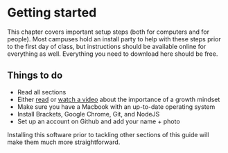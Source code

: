 # Getting started
This chapter covers important setup steps (both for computers and for people). Most campuses hold an install party to help with these steps prior to the first day of class, but instructions should be available online for everything as well. Everything you need to download here should be free.

## Things to do
- Read all sections
- Either [read](http://www.brainpickings.org/2014/01/29/carol-dweck-mindset/) or [watch a video](http://www.ted.com/talks/carol_dweck_the_power_of_believing_that_you_can_improve?language=en) about the importance of a growth mindset
- Make sure you have a Macbook with an up-to-date operating system
- Install Brackets, Google Chrome, Git, and NodeJS
- Set up an account on Github and add your name + photo

Installing this software prior to tackling other sections of this guide will make them much more straightforward.